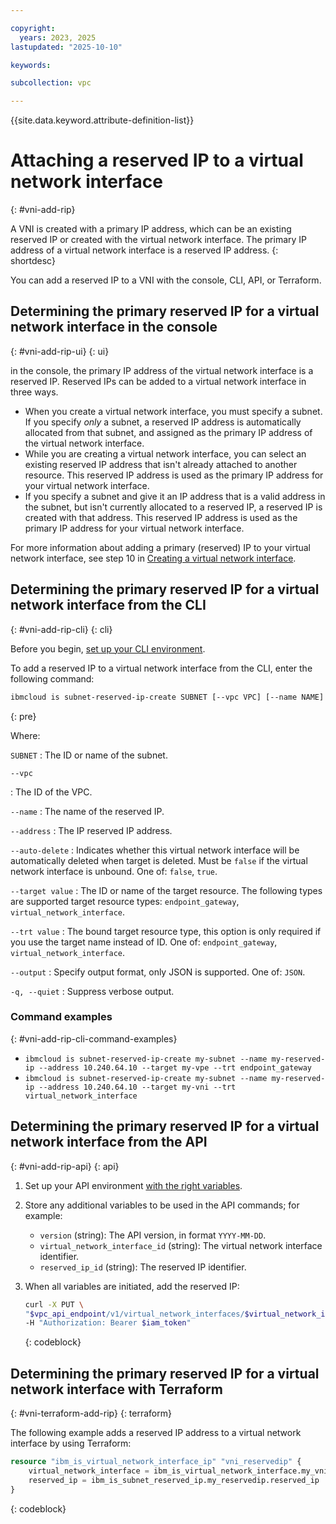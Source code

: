 ```yaml
---

copyright:
  years: 2023, 2025
lastupdated: "2025-10-10"

keywords:

subcollection: vpc

---
```


{{site.data.keyword.attribute-definition-list}}

# Attaching a reserved IP to a virtual network interface
{: #vni-add-rip}

A VNI is created with a primary IP address, which can be an existing reserved IP or created with the virtual network interface. The primary IP address of a virtual network interface is a reserved IP address.
{: shortdesc}

You can add a reserved IP to a VNI with the console, CLI, API, or Terraform.


## Determining the primary reserved IP for a virtual network interface in the console
{: #vni-add-rip-ui}
{: ui}

in the console, the primary IP address of the virtual network interface is a reserved IP. Reserved IPs can be added to a virtual network interface in three ways.

* When you create a virtual network interface, you must specify a subnet. If you specify _only_ a subnet, a reserved IP address is automatically allocated from that subnet, and assigned as the primary IP address of the virtual network interface.
* While you are creating a virtual network interface, you can select an existing reserved IP address that isn't already attached to another resource. This reserved IP address is used as the primary IP address for your virtual network interface.
* If you specify a subnet and give it an IP address that is a valid address in the subnet, but isn't currently allocated to a reserved IP, a reserved IP is created with that address. This reserved IP address is used as the primary IP address for your virtual network interface.

For more information about adding a primary (reserved) IP to your virtual network interface, see step 10 in [Creating a virtual network interface](/docs/vpc?topic=vpc-vni-create&interface=ui).

## Determining the primary reserved IP for a virtual network interface from the CLI
{: #vni-add-rip-cli}
{: cli}

Before you begin, [set up your CLI environment](/docs/vpc?topic=vpc-set-up-environment&interface=cli).

To add a reserved IP to a virtual network interface from the CLI, enter the following command:

```sh
ibmcloud is subnet-reserved-ip-create SUBNET [--vpc VPC] [--name NAME] [--address ADDRESS] [--auto-delete true | false] [--target TARGET] [--trt endpoint_gateway | virtual_network_interface] [--output JSON] [-q, --quiet]
```
{: pre}

Where:

`SUBNET`
:   The ID or name of the subnet.

`--vpc`

:   The ID of the VPC.

`--name`
:  The name of the reserved IP.

`--address`
:   The IP reserved IP address.

`--auto-delete`
:   Indicates whether this virtual network interface will be automatically deleted when target is deleted. Must be `false` if the virtual network interface is unbound. One of: `false`, `true`.

`--target value`
:   The ID or name of the target resource. The following types are supported target resource types: `endpoint_gateway`, `virtual_network_interface`.

`--trt value`
:   The bound target resource type, this option is only required if you use the target name instead of ID. One of: `endpoint_gateway`, `virtual_network_interface`.

`--output`
:   Specify output format, only JSON is supported. One of: `JSON`.

`-q, --quiet`
:   Suppress verbose output.


### Command examples
{: #vni-add-rip-cli-command-examples}



* `ibmcloud is subnet-reserved-ip-create my-subnet --name my-reserved-ip --address 10.240.64.10 --target my-vpe --trt endpoint_gateway`
* `ibmcloud is subnet-reserved-ip-create my-subnet --name my-reserved-ip --address 10.240.64.10 --target my-vni --trt virtual_network_interface`



## Determining the primary reserved IP for a virtual network interface from the API
{: #vni-add-rip-api}
{: api}

1. Set up your API environment [with the right variables](/docs/vpc?topic=vpc-set-up-environment#api-prerequisites-setup).
1. Store any additional variables to be used in the API commands; for example:

    * `version` (string): The API version, in format `YYYY-MM-DD`.
    * `virtual_network_interface_id` (string): The virtual network interface identifier.
    * `reserved_ip_id` (string): The reserved IP identifier.

1. When all variables are initiated, add the reserved IP:

    ```sh
    curl -X PUT \
    "$vpc_api_endpoint/v1/virtual_network_interfaces/$virtual_network_interface_id/ips/$reserved_ip_id?version=$version&generation=2" \
    -H "Authorization: Bearer $iam_token"
    ```
    {: codeblock}

## Determining the primary reserved IP for a virtual network interface with Terraform
{: #vni-terraform-add-rip}
{: terraform}

The following example adds a reserved IP address to a virtual network interface by using Terraform:

```terraform
resource "ibm_is_virtual_network_interface_ip" "vni_reservedip" {
	virtual_network_interface = ibm_is_virtual_network_interface.my_vni.id
	reserved_ip = ibm_is_subnet_reserved_ip.my_reservedip.reserved_ip
}
```
{: codeblock}

